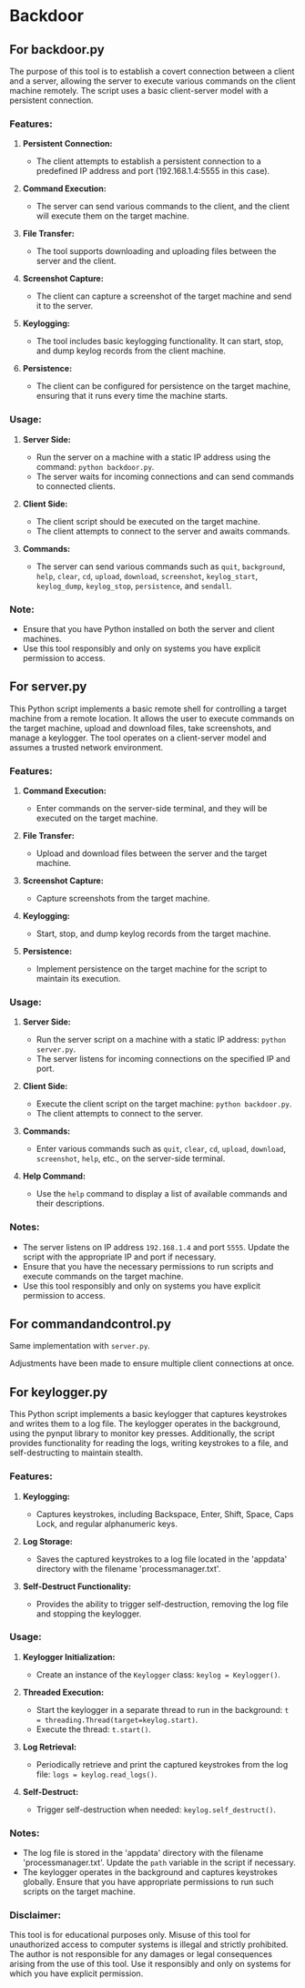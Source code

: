 # Backdoor

## For backdoor.py

The purpose of this tool is to establish a covert connection between a client and a server, allowing the server to execute various commands on the client machine remotely. 
The script uses a basic client-server model with a persistent connection.


### Features:

1. **Persistent Connection:**
   - The client attempts to establish a persistent connection to a predefined IP address and port (192.168.1.4:5555 in this case).

2. **Command Execution:**
   - The server can send various commands to the client, and the client will execute them on the target machine.

3. **File Transfer:**
   - The tool supports downloading and uploading files between the server and the client.

4. **Screenshot Capture:**
   - The client can capture a screenshot of the target machine and send it to the server.

5. **Keylogging:**
   - The tool includes basic keylogging functionality. It can start, stop, and dump keylog records from the client machine.

6. **Persistence:**
   - The client can be configured for persistence on the target machine, ensuring that it runs every time the machine starts.

### Usage:

1. **Server Side:**
   - Run the server on a machine with a static IP address using the command: `python backdoor.py`.
   - The server waits for incoming connections and can send commands to connected clients.

2. **Client Side:**
   - The client script should be executed on the target machine.
   - The client attempts to connect to the server and awaits commands.

3. **Commands:**
   - The server can send various commands such as `quit`, `background`, `help`, `clear`, `cd`, `upload`, `download`, `screenshot`, `keylog_start`, `keylog_dump`, `keylog_stop`, `persistence`, and `sendall`.


### Note:

- Ensure that you have Python installed on both the server and client machines.
- Use this tool responsibly and only on systems you have explicit permission to access.



## For server.py

This Python script implements a basic remote shell for controlling a target machine from a remote location. 
It allows the user to execute commands on the target machine, upload and download files, take screenshots, and manage a keylogger. 
The tool operates on a client-server model and assumes a trusted network environment.


### Features:

1. **Command Execution:**
   - Enter commands on the server-side terminal, and they will be executed on the target machine.

2. **File Transfer:**
   - Upload and download files between the server and the target machine.

3. **Screenshot Capture:**
   - Capture screenshots from the target machine.

4. **Keylogging:**
   - Start, stop, and dump keylog records from the target machine.

5. **Persistence:**
   - Implement persistence on the target machine for the script to maintain its execution.

### Usage:

1. **Server Side:**
   - Run the server script on a machine with a static IP address: `python server.py`.
   - The server listens for incoming connections on the specified IP and port.

2. **Client Side:**
   - Execute the client script on the target machine: `python backdoor.py`.
   - The client attempts to connect to the server.

3. **Commands:**
   - Enter various commands such as `quit`, `clear`, `cd`, `upload`, `download`, `screenshot`, `help`, etc., on the server-side terminal.

4. **Help Command:**
   - Use the `help` command to display a list of available commands and their descriptions.

### Notes:

- The server listens on IP address `192.168.1.4` and port `5555`. Update the script with the appropriate IP and port if necessary.
- Ensure that you have the necessary permissions to run scripts and execute commands on the target machine.
- Use this tool responsibly and only on systems you have explicit permission to access.



## For commandandcontrol.py

Same implementation with `server.py`.

Adjustments have been made to ensure multiple client connections at once.


## For keylogger.py

This Python script implements a basic keylogger that captures keystrokes and writes them to a log file. 
The keylogger operates in the background, using the pynput library to monitor key presses. 
Additionally, the script provides functionality for reading the logs, writing keystrokes to a file, and self-destructing to maintain stealth.

### Features:

1. **Keylogging:**
   - Captures keystrokes, including Backspace, Enter, Shift, Space, Caps Lock, and regular alphanumeric keys.

2. **Log Storage:**
   - Saves the captured keystrokes to a log file located in the 'appdata' directory with the filename 'processmanager.txt'.

3. **Self-Destruct Functionality:**
   - Provides the ability to trigger self-destruction, removing the log file and stopping the keylogger.

### Usage:

1. **Keylogger Initialization:**
   - Create an instance of the `Keylogger` class: `keylog = Keylogger()`.

2. **Threaded Execution:**
   - Start the keylogger in a separate thread to run in the background: `t = threading.Thread(target=keylog.start)`.
   - Execute the thread: `t.start()`.

3. **Log Retrieval:**
   - Periodically retrieve and print the captured keystrokes from the log file: `logs = keylog.read_logs()`.

4. **Self-Destruct:**
   - Trigger self-destruction when needed: `keylog.self_destruct()`.

### Notes:

- The log file is stored in the 'appdata' directory with the filename 'processmanager.txt'. Update the `path` variable in the script if necessary.
- The keylogger operates in the background and captures keystrokes globally. Ensure that you have appropriate permissions to run such scripts on the target machine.


### Disclaimer:

This tool is for educational purposes only. 
Misuse of this tool for unauthorized access to computer systems is illegal and strictly prohibited. 
The author is not responsible for any damages or legal consequences arising from the use of this tool.
Use it responsibly and only on systems for which you have explicit permission.

